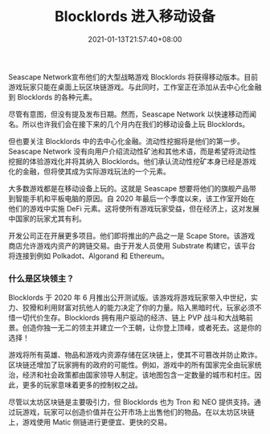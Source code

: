 ﻿---
title: "Blocklords 进入移动设备"
date: 2021-01-13T21:57:40+08:00
lastmod: 2021-01-13T16:45:40+08:00
draft: false
authors: ["Edwin"]
description: "Seascape Network 宣布他们的大型战略游戏 Blocklords 将获得移动版本。目前游戏玩家只能在桌面上玩区块链游戏。与此同时，工作室正在添加从去中心化金融到 Blocklords 的各种元素。"
featuredImage: "blocklords-coming-to-mobile-devices.png"
tags: ["Digital Collectibles","数字收藏品","Play to Earn"]
categories: ["news"]
news: ["数字收藏品"]
weight: 
lightgallery: true
pinned: false
recommend: false
recommend1: false
---

Seascape Network宣布他们的大型战略游戏 Blocklords 将获得移动版本。目前游戏玩家只能在桌面上玩区块链游戏。与此同时，工作室正在添加从去中心化金融到 Blocklords 的各种元素。

尽管有意图，但没有提及发布日期。然而，Seascape Network 以快速移动而闻名。所以也许我们会在接下来的几个月内在我们的移动设备上玩 Blocklords。

但也要关注 Blocklords 中的去中心化金融。流动性挖掘将是他们的第一步。Seascape Network 没有向用户介绍流动性矿池和其他术语，而是希望将流动性挖掘的体验游戏化并将其纳入 Blocklords。他们承认流动性挖矿本身已经是游戏化的金融，但将使其成为实际游戏玩法的一个元素。

大多数游戏都是在移动设备上玩的。这就是 Seascape 想要将他们的旗舰产品带到智能手机和平板电脑的原因。自 2020 年最后一个季度以来，该工作室开始在他们的游戏中实施 DeFi 元素。这将使所有游戏玩家受益，但在经济上，这对发展中国家的玩家尤其有利。

开发公司正在开展更多项目。他们即将推出的产品之一是 Scape Store。该游戏商店允许游戏内资产的跨链交易。由于开发人员使用 Substrate 构建它，该平台将连接到例如 Polkadot、Algorand 和 Ethereum。

### 什么是区块领主？

Blocklords 于 2020 年 6 月推出公开测试版。该游戏将游戏玩家带入中世纪，实力、狡猾和利用财富对抗他人的能力决定了你的力量。陷入黑暗时代，玩家必须不惜一切代价生存。Blocklords 拥有用户驱动的经济、链上 PVP 战斗和大战略前景。创造你独一无二的领主并建立一个王朝，让你登上顶峰，或者死去。这是你的选择！

游戏将所有英雄、物品和游戏内资源存储在区块链上，使其不可篡改并防止欺诈。区块链还增加了玩家拥有的政府的可能性。例如，游戏中的所有国家完全由玩家统治，经济和社会政策都由国家领导人制定。该地图包含一定数量的城市和村庄。因此，更多的玩家意味着更多的控制权之战。

尽管以太坊区块链是主要吸引力，但 Blocklords 也为 Tron 和 NEO 提供支持。通过玩游戏，玩家可以创造价值并在公开市场上出售他们的物品。在以太坊区块链上，游戏使用 Matic 侧链进行更便宜、更快的交易。





